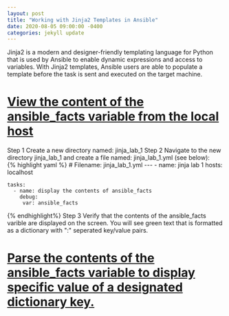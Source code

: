 ```yaml
---
layout: post
title: "Working with Jinja2 Templates in Ansible"
date: 2020-08-05 09:00:00 -0400
categories: jekyll update
---
```

Jinja2 is a modern and designer-friendly templating language for Python that is used by Ansible to enable dynamic expressions and access to variables.  With Jinja2 templates, Ansible users are able to populate a template before the task is sent and executed on the target machine.<br>

<h1><b><u>View the content of the ansible_facts variable from the local host</u></b></h1>
Step 1 Create a new directory named: jinja_lab_1
Step 2 Navigate to the new directory jinja_lab_1 and create a file named: jinja_lab_1.yml (see below):<br>
{% highlight yaml %}
# Filename: jinja_lab_1.yml
---
  - name: jinja lab 1
    hosts: localhost

    tasks:
      - name: display the contents of ansible_facts
        debug:
         var: ansible_facts
{% endhighlight%}
Step 3 Verify that the contents of the ansible_facts varible are displayed on the screen.  You will see green text that is formatted as a dictionary with ":" seperated key/value pairs.<br>

<h1><b><u>Parse the contents of the ansible_facts variable to display specific value of a designated dictionary key.</u></b></h1>

